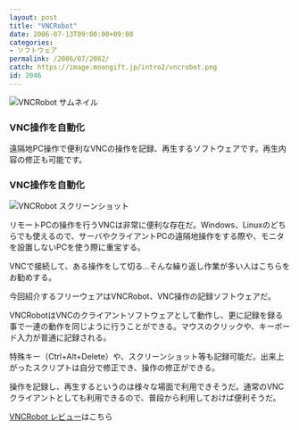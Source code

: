 ```yaml
---
layout: post
title: "VNCRobot"
date: 2006-07-13T09:00:00+09:00
categories:
- ソフトウェア
permalink: /2006/07/2082/
catch: https://image.moongift.jp/intro2/vncrobot.png
id: 2046
---
```

 ![VNCRobot サムネイル](https://image.moongift.jp/intro2/vncrobot.t.png "VNCRobot サムネイル")
  

### VNC操作を自動化
  
遠隔地PC操作で便利なVNCの操作を記録、再生するソフトウェアです。再生内容の修正も可能です。  
<!--more-->  

### VNC操作を自動化
  

![VNCRobot スクリーンショット](https://image.moongift.jp/intro2/vncrobot.png "VNCRobot スクリーンショット")

  

リモートPCの操作を行うVNCは非常に便利な存在だ。Windows、Linuxのどちらでも使えるので、サーバやクライアントPCの遠隔地操作をする際や、モニタを設置しないPCを使う際に重宝する。

  

VNCで接続して、ある操作をして切る…そんな繰り返し作業が多い人はこちらをお勧めする。

  

今回紹介するフリーウェアはVNCRobot、VNC操作の記録ソフトウェアだ。

  

VNCRobotはVNCのクライアントソフトウェアとして動作し、更に記録を録る事で一連の動作を同じように行うことができる。マウスのクリックや、キーボード入力が普通に記録される。

  

特殊キー（Ctrl+Alt+Delete）や、スクリーンショット等も記録可能だ。出来上がったスクリプトは自分で修正でき、操作の修正ができる。

  

操作を記録し、再生するというのは様々な場面で利用できそうだ。通常のVNCクライアントとしても利用できるので、普段から利用しておけば便利そうだ。

  

[VNCRobot レビュー](http://fw.moongift.jp/review/i-2085.html)はこちら

